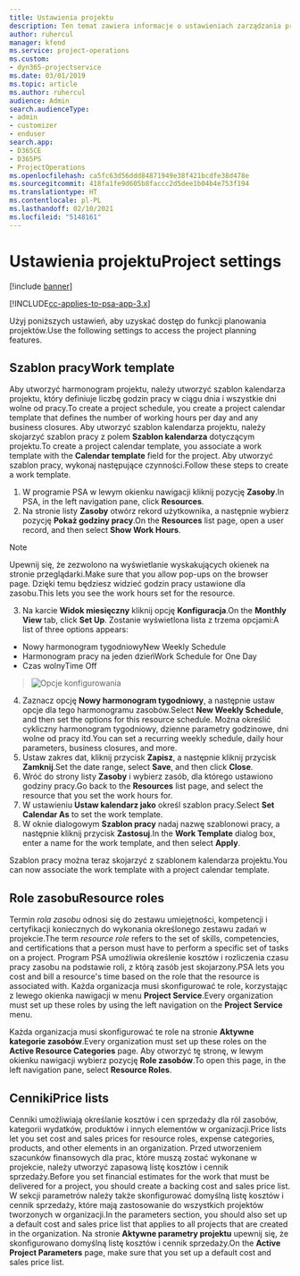```yaml
---
title: Ustawienia projektu
description: Ten temat zawiera informacje o ustawieniach zarządzania projektami.
author: ruhercul
manager: kfend
ms.service: project-operations
ms.custom:
- dyn365-projectservice
ms.date: 03/01/2019
ms.topic: article
ms.author: ruhercul
audience: Admin
search.audienceType:
- admin
- customizer
- enduser
search.app:
- D365CE
- D365PS
- ProjectOperations
ms.openlocfilehash: ca5fc63d56ddd84871949e38f421bcdfe38d478e
ms.sourcegitcommit: 418fa1fe9d605b8faccc2d5dee1b04b4e753f194
ms.translationtype: HT
ms.contentlocale: pl-PL
ms.lasthandoff: 02/10/2021
ms.locfileid: "5148161"
---
```

# <a name="project-settings"></a><span data-ttu-id="0cc72-103">Ustawienia projektu</span><span class="sxs-lookup"><span data-stu-id="0cc72-103">Project settings</span></span>

[!include [banner](../includes/psa-now-project-operations.md)]

[!INCLUDE[cc-applies-to-psa-app-3.x](../includes/cc-applies-to-psa-app-3x.md)]

<span data-ttu-id="0cc72-104">Użyj poniższych ustawień, aby uzyskać dostęp do funkcji planowania projektów.</span><span class="sxs-lookup"><span data-stu-id="0cc72-104">Use the following settings to access the project planning features.</span></span>

## <a name="work-template"></a><span data-ttu-id="0cc72-105">Szablon pracy</span><span class="sxs-lookup"><span data-stu-id="0cc72-105">Work template</span></span>

<span data-ttu-id="0cc72-106">Aby utworzyć harmonogram projektu, należy utworzyć szablon kalendarza projektu, który definiuje liczbę godzin pracy w ciągu dnia i wszystkie dni wolne od pracy.</span><span class="sxs-lookup"><span data-stu-id="0cc72-106">To create a project schedule, you create a project calendar template that defines the number of working hours per day and any business closures.</span></span> <span data-ttu-id="0cc72-107">Aby utworzyć szablon kalendarza projektu, należy skojarzyć szablon pracy z polem **Szablon kalendarza** dotyczącym projektu.</span><span class="sxs-lookup"><span data-stu-id="0cc72-107">To create a project calendar template, you associate a work template with the **Calendar template** field for the project.</span></span> <span data-ttu-id="0cc72-108">Aby utworzyć szablon pracy, wykonaj następujące czynności.</span><span class="sxs-lookup"><span data-stu-id="0cc72-108">Follow these steps to create a work template.</span></span>

1. <span data-ttu-id="0cc72-109">W programie PSA w lewym okienku nawigacji kliknij pozycję **Zasoby**.</span><span class="sxs-lookup"><span data-stu-id="0cc72-109">In PSA, in the left navigation pane, click **Resources**.</span></span> 
2. <span data-ttu-id="0cc72-110">Na stronie listy **Zasoby** otwórz rekord użytkownika, a następnie wybierz pozycję **Pokaż godziny pracy**.</span><span class="sxs-lookup"><span data-stu-id="0cc72-110">On the **Resources** list page, open a user record, and then select **Show Work Hours**.</span></span>

  > [!NOTE]
  > <span data-ttu-id="0cc72-111">Upewnij się, że zezwolono na wyświetlanie wyskakujących okienek na stronie przeglądarki.</span><span class="sxs-lookup"><span data-stu-id="0cc72-111">Make sure that you allow pop-ups on the browser page.</span></span> <span data-ttu-id="0cc72-112">Dzięki temu będziesz widzieć godzin pracy ustawione dla zasobu.</span><span class="sxs-lookup"><span data-stu-id="0cc72-112">This lets you see the work hours set for the resource.</span></span>
  
3. <span data-ttu-id="0cc72-113">Na karcie **Widok miesięczny** kliknij opcję **Konfiguracja**.</span><span class="sxs-lookup"><span data-stu-id="0cc72-113">On the **Monthly View** tab, click **Set Up**.</span></span> <span data-ttu-id="0cc72-114">Zostanie wyświetlona lista z trzema opcjami:</span><span class="sxs-lookup"><span data-stu-id="0cc72-114">A list of three options appears:</span></span> 

  - <span data-ttu-id="0cc72-115">Nowy harmonogram tygodniowy</span><span class="sxs-lookup"><span data-stu-id="0cc72-115">New Weekly Schedule</span></span>
  - <span data-ttu-id="0cc72-116">Harmonogram pracy na jeden dzień</span><span class="sxs-lookup"><span data-stu-id="0cc72-116">Work Schedule for One Day</span></span>
  - <span data-ttu-id="0cc72-117">Czas wolny</span><span class="sxs-lookup"><span data-stu-id="0cc72-117">Time Off</span></span>

> ![Opcje konfigurowania](media/project-13.png)

4. <span data-ttu-id="0cc72-119">Zaznacz opcję **Nowy harmonogram tygodniowy**, a następnie ustaw opcje dla tego harmonogramu zasobów.</span><span class="sxs-lookup"><span data-stu-id="0cc72-119">Select **New Weekly Schedule**, and then set the options for this resource schedule.</span></span> <span data-ttu-id="0cc72-120">Można określić cykliczny harmonogram tygodniowy, dzienne parametry godzinowe, dni wolne od pracy itd.</span><span class="sxs-lookup"><span data-stu-id="0cc72-120">You can set a recurring weekly schedule, daily hour parameters, business closures, and more.</span></span>
5. <span data-ttu-id="0cc72-121">Ustaw zakres dat, kliknij przycisk **Zapisz**, a następnie kliknij przycisk **Zamknij**.</span><span class="sxs-lookup"><span data-stu-id="0cc72-121">Set the date range, select **Save**, and then click **Close**.</span></span> 
6. <span data-ttu-id="0cc72-122">Wróć do strony listy **Zasoby** i wybierz zasób, dla którego ustawiono godziny pracy.</span><span class="sxs-lookup"><span data-stu-id="0cc72-122">Go back to the **Resources** list page, and select the resource that you set the work hours for.</span></span> 
7. <span data-ttu-id="0cc72-123">W ustawieniu **Ustaw kalendarz jako** określ szablon pracy.</span><span class="sxs-lookup"><span data-stu-id="0cc72-123">Select **Set Calendar As** to set the work template.</span></span> 
8. <span data-ttu-id="0cc72-124">W oknie dialogowym **Szablon pracy** nadaj nazwę szablonowi pracy, a następnie kliknij przycisk **Zastosuj**.</span><span class="sxs-lookup"><span data-stu-id="0cc72-124">In the **Work Template** dialog box, enter a name for the work template, and then select **Apply**.</span></span> 

<span data-ttu-id="0cc72-125">Szablon pracy można teraz skojarzyć z szablonem kalendarza projektu.</span><span class="sxs-lookup"><span data-stu-id="0cc72-125">You can now associate the work template with a project calendar template.</span></span>

## <a name="resource-roles"></a><span data-ttu-id="0cc72-126">Role zasobu</span><span class="sxs-lookup"><span data-stu-id="0cc72-126">Resource roles</span></span>

<span data-ttu-id="0cc72-127">Termin *rola zasobu* odnosi się do zestawu umiejętności, kompetencji i certyfikacji koniecznych do wykonania określonego zestawu zadań w projekcie.</span><span class="sxs-lookup"><span data-stu-id="0cc72-127">The term *resource role* refers to the set of skills, competencies, and certifications that a person must have to perform a specific set of tasks on a project.</span></span> <span data-ttu-id="0cc72-128">Program PSA umożliwia określenie kosztów i rozliczenia czasu pracy zasobu na podstawie roli, z którą zasób jest skojarzony.</span><span class="sxs-lookup"><span data-stu-id="0cc72-128">PSA lets you cost and bill a resource's time based on the role that the resource is associated with.</span></span> <span data-ttu-id="0cc72-129">Każda organizacja musi skonfigurować te role, korzystając z lewego okienka nawigacji w menu **Project Service**.</span><span class="sxs-lookup"><span data-stu-id="0cc72-129">Every organization must set up these roles by using the left navigation on the **Project Service** menu.</span></span>

<span data-ttu-id="0cc72-130">Każda organizacja musi skonfigurować te role na stronie **Aktywne kategorie zasobów**.</span><span class="sxs-lookup"><span data-stu-id="0cc72-130">Every organization must set up these roles on the **Active Resource Categories** page.</span></span> <span data-ttu-id="0cc72-131">Aby otworzyć tę stronę, w lewym okienku nawigacji wybierz pozycję **Role zasobów**.</span><span class="sxs-lookup"><span data-stu-id="0cc72-131">To open this page, in the left navigation pane, select **Resource Roles**.</span></span>

## <a name="price-lists"></a><span data-ttu-id="0cc72-132">Cenniki</span><span class="sxs-lookup"><span data-stu-id="0cc72-132">Price lists</span></span>

<span data-ttu-id="0cc72-133">Cenniki umożliwiają określanie kosztów i cen sprzedaży dla ról zasobów, kategorii wydatków, produktów i innych elementów w organizacji.</span><span class="sxs-lookup"><span data-stu-id="0cc72-133">Price lists let you set cost and sales prices for resource roles, expense categories, products, and other elements in an organization.</span></span> <span data-ttu-id="0cc72-134">Przed utworzeniem szacunków finansowych dla prac, które muszą zostać wykonane w projekcie, należy utworzyć zapasową listę kosztów i cennik sprzedaży.</span><span class="sxs-lookup"><span data-stu-id="0cc72-134">Before you set financial estimates for the work that must be delivered for a project, you should create a backing cost and sales price list.</span></span> <span data-ttu-id="0cc72-135">W sekcji parametrów należy także skonfigurować domyślną listę kosztów i cennik sprzedaży, które mają zastosowanie do wszystkich projektów tworzonych w organizacji.</span><span class="sxs-lookup"><span data-stu-id="0cc72-135">In the parameters section, you should also set up a default cost and sales price list that applies to all projects that are created in the organization.</span></span> <span data-ttu-id="0cc72-136">Na stronie **Aktywne parametry projektu** upewnij się, że skonfigurowano domyślną listę kosztów i cennik sprzedaży.</span><span class="sxs-lookup"><span data-stu-id="0cc72-136">On the **Active Project Parameters** page, make sure that you set up a default cost and sales price list.</span></span>
